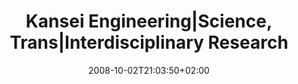 ---
slug: kansei-engineering-science-rrans-interdisciplinary-research
title: "Kansei Engineering|Science, Trans|Interdisciplinary Research"
tags: ['kansei', 'interdisciplinarité']
layout: publi
publitype: presentation
subsection: lecture
institution:
    logo: Chiba
    name: "Chiba University"
    web: "https://www.chiba-u.ac.jp/"
kansei: true
research: 
    -  kansei
date: 2008-10-02T21:03:50+02:00
reference: "Lévy, P. (2008). Kansei Engineering|Science – Trans|Interdisciplinary Research, presented at the KEER International Symposium 2008, Taipei, Taiwan. October 2nd, 2008."
---